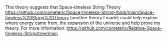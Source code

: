 This theory suggests that Space-timeless String Theory https://github.com/cometeric/Space-timeless-String-/blob/main/Space-timeless%20String%20Theory
 (another theory I made) could help explain where energy came from, the expansion of the universe and help prove my theory. For more information: https://github.com/cometeric/Relative-Space-timeless-String/tree/main
